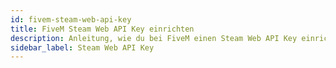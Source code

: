 ```yaml
---
id: fivem-steam-web-api-key
title: FiveM Steam Web API Key einrichten
description: Anleitung, wie du bei FiveM einen Steam Web API Key einrichtest - ZAP-Hosting.com Dokumentationen
sidebar_label: Steam Web API Key
---
```


